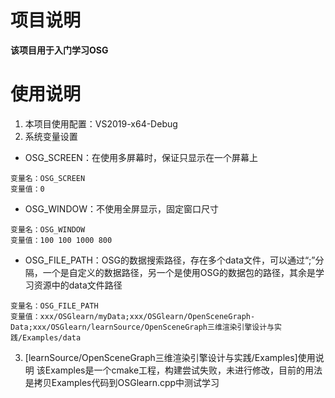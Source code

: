 # 项目说明
  **该项目用于入门学习OSG**

# 使用说明
1. 本项目使用配置：VS2019-x64-Debug
2. 系统变量设置
+ OSG_SCREEN：在使用多屏幕时，保证只显示在一个屏幕上
```
变量名：OSG_SCREEN
变量值：0
```
+ OSG_WINDOW：不使用全屏显示，固定窗口尺寸
```
变量名：OSG_WINDOW
变量值：100 100 1000 800
```
+ OSG_FILE_PATH：OSG的数据搜索路径，存在多个data文件，可以通过“;”分隔，一个是自定义的数据路径，另一个是使用OSG的数据包的路径，其余是学习资源中的data文件路径
```
变量名：OSG_FILE_PATH
变量值：xxx/OSGlearn/myData;xxx/OSGlearn/OpenSceneGraph-Data;xxx/OSGlearn/learnSource/OpenSceneGraph三维渲染引擎设计与实践/Examples/data
```
3. [learnSource/OpenSceneGraph三维渲染引擎设计与实践/Examples]使用说明
该Examples是一个cmake工程，构建尝试失败，未进行修改，目前的用法是拷贝Examples代码到OSGlearn.cpp中测试学习